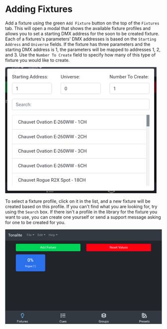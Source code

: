 # Adding Fixtures

Add a fixture using the green `Add Fixture` button on the top of the `Fixtures` tab. This will open a modal that shows the available fixture profiles and allows you to set a starting DMX address for the soon to be created fixture. Each of a fixtures's parameters' DMX addresses is based on the `Starting Address` and `Universe` fields. If the fixture has three parameters and the starting DMX address is 1, the parameters will be mapped to addresses 1, 2, and 3. Use the `Number To Create` field to specify how many of this type of fixture you would like to create.

![Fixture profiles modal](../images/fixture_profiles_modal.png)

To select a fixture profile, click on it in the list, and a new fixture will be created based on this profile. If you can't find what you are looking for, try using the `Search` box. If there isn't a profile in the library for the fixture you want to use, you can create one yourself or send a support message asking for one to be created for you.

![Fixture added](../images/fixture_added.png)